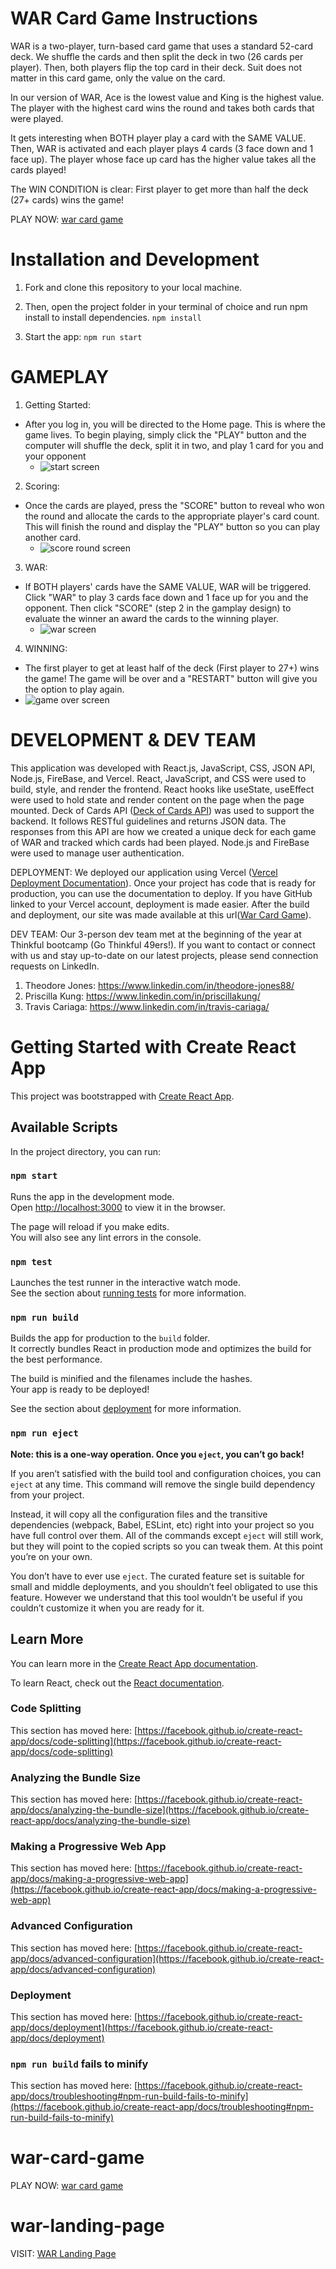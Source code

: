 # WAR Card Game Instructions
WAR is a two-player, turn-based card game that uses a standard 52-card deck. We shuffle the cards and then split the deck in two (26 cards per player).
Then, both players flip the top card in their deck. Suit does not matter in this card game, only the value on the card.

In our version of WAR, Ace is the lowest value and King is the highest value. The player with the highest card wins the round and takes both cards that were played.

It gets interesting when BOTH player play a card with the SAME VALUE. Then, WAR is activated and each player plays 4 cards (3 face down and 1 face up).
The player whose face up card has the higher value takes all the cards played! 

The WIN CONDITION is clear: First player to get more than half the deck (27+ cards) wins the game!

PLAY NOW: [war card game](https://war-card-game-ten.vercel.app/home)

# Installation and Development
1) Fork and clone this repository to your local machine. 

2) Then, open the project folder in your terminal of choice and run npm install to install dependencies. 
`npm install`

3) Start the app:
`npm run start`

# GAMEPLAY
1. Getting Started:
  - After you log in, you will be directed to the Home page. This is where the game lives. To begin playing,
    simply click the "PLAY" button and the computer will shuffle the deck, split it in two, and play 1 card for you and your opponent
    - ![start screen](https://github.com/FoolyTD/war-card-game/blob/main/design/gameplay/SC-00.jpg)

2. Scoring:
  - Once the cards are played, press the "SCORE" button to reveal who won the round and allocate the cards to the appropriate player's card count. This will
      finish the round and display the "PLAY" button so you can play another card.
    - ![score round screen](https://github.com/FoolyTD/war-card-game/blob/main/design/gameplay/SC-01.jpg)
3. WAR: 
  - If BOTH players' cards have the SAME VALUE, WAR will be triggered. Click "WAR" to play 3 cards face down and 1 face up for you and the opponent. Then click "SCORE"
    (step 2 in the gamplay design) to evaluate the winner an award the cards to the winning player.
    - ![war screen](https://github.com/FoolyTD/war-card-game/blob/main/design/gameplay/SC-02.jpg)
4. WINNING:
  - The first player to get at least half of the deck (First player to 27+) wins the game! The game will be over and a "RESTART" button will give you the option to play again.
  -  ![game over screen](https://github.com/FoolyTD/war-card-game/blob/main/design/gameplay/SC-03.jpg)

# DEVELOPMENT & DEV TEAM
This application was developed with React.js, JavaScript, CSS, JSON API, Node.js, FireBase, and Vercel. React, JavaScript, and CSS were used to build, style, and render the frontend. React hooks like useState, useEffect were used to hold state and render content on the page when the page mounted. Deck of Cards API ([Deck of Cards API](http://deckofcardsapi.com/)) was used to support the backend. It follows RESTful guidelines and returns JSON data. The responses from this API are how we created a unique deck for each game of WAR and tracked which cards had been played. Node.js and FireBase were used to manage user authentication. 

DEPLOYMENT: 
We deployed our application using Vercel ([Vercel Deployment Documentation](https://vercel.com/docs/platform/deployments)). Once your project has code that is ready for production, you can use the documentation to deploy. If you have GitHub linked to your Vercel account, deployment is made easier. After the build and deployment, our site was made available at this url([War Card Game](https://war-card-game-ten.vercel.app/home)).

DEV TEAM:
Our 3-person dev team met at the beginning of the year at Thinkful bootcamp (Go Thinkful 49ers!). If you want to contact or connect with us and stay up-to-date on our latest projects, please send connection requests on LinkedIn. 

1. Theodore Jones: https://www.linkedin.com/in/theodore-jones88/
2. Priscilla Kung: https://www.linkedin.com/in/priscillakung/
3. Travis Cariaga: https://www.linkedin.com/in/travis-cariaga/

# Getting Started with Create React App

This project was bootstrapped with [Create React App](https://github.com/facebook/create-react-app).

## Available Scripts

In the project directory, you can run:

### `npm start`

Runs the app in the development mode.\
Open [http://localhost:3000](http://localhost:3000) to view it in the browser.

The page will reload if you make edits.\
You will also see any lint errors in the console.

### `npm test`

Launches the test runner in the interactive watch mode.\
See the section about [running tests](https://facebook.github.io/create-react-app/docs/running-tests) for more information.

### `npm run build`

Builds the app for production to the `build` folder.\
It correctly bundles React in production mode and optimizes the build for the best performance.

The build is minified and the filenames include the hashes.\
Your app is ready to be deployed!

See the section about [deployment](https://facebook.github.io/create-react-app/docs/deployment) for more information.

### `npm run eject`

**Note: this is a one-way operation. Once you `eject`, you can’t go back!**

If you aren’t satisfied with the build tool and configuration choices, you can `eject` at any time. This command will remove the single build dependency from your project.

Instead, it will copy all the configuration files and the transitive dependencies (webpack, Babel, ESLint, etc) right into your project so you have full control over them. All of the commands except `eject` will still work, but they will point to the copied scripts so you can tweak them. At this point you’re on your own.

You don’t have to ever use `eject`. The curated feature set is suitable for small and middle deployments, and you shouldn’t feel obligated to use this feature. However we understand that this tool wouldn’t be useful if you couldn’t customize it when you are ready for it.

## Learn More

You can learn more in the [Create React App documentation](https://facebook.github.io/create-react-app/docs/getting-started).

To learn React, check out the [React documentation](https://reactjs.org/).

### Code Splitting

This section has moved here: [https://facebook.github.io/create-react-app/docs/code-splitting](https://facebook.github.io/create-react-app/docs/code-splitting)

### Analyzing the Bundle Size

This section has moved here: [https://facebook.github.io/create-react-app/docs/analyzing-the-bundle-size](https://facebook.github.io/create-react-app/docs/analyzing-the-bundle-size)

### Making a Progressive Web App

This section has moved here: [https://facebook.github.io/create-react-app/docs/making-a-progressive-web-app](https://facebook.github.io/create-react-app/docs/making-a-progressive-web-app)

### Advanced Configuration

This section has moved here: [https://facebook.github.io/create-react-app/docs/advanced-configuration](https://facebook.github.io/create-react-app/docs/advanced-configuration)

### Deployment

This section has moved here: [https://facebook.github.io/create-react-app/docs/deployment](https://facebook.github.io/create-react-app/docs/deployment)

### `npm run build` fails to minify

This section has moved here: [https://facebook.github.io/create-react-app/docs/troubleshooting#npm-run-build-fails-to-minify](https://facebook.github.io/create-react-app/docs/troubleshooting#npm-run-build-fails-to-minify)

# war-card-game
PLAY NOW: [war card game](https://war-card-game-ten.vercel.app/home)

# war-landing-page
VISIT: [WAR Landing Page](https://foolytd.github.io/war-landing-page/)

